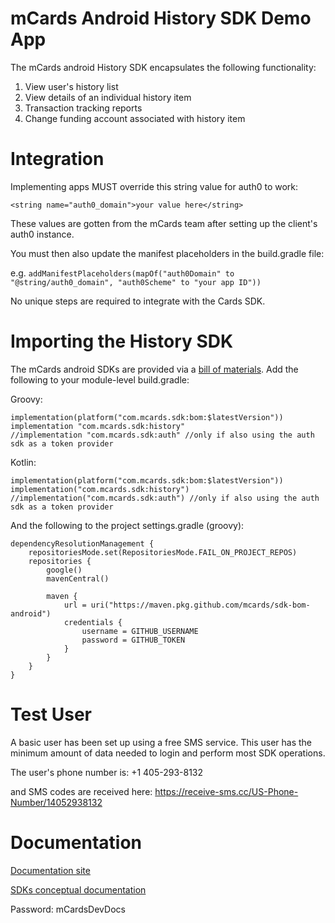 # mCards Android History SDK Demo App

The mCards android History SDK encapsulates the following functionality:

1. View user's history list
2. View details of an individual history item 
3. Transaction tracking reports 
4. Change funding account associated with history item

# Integration
Implementing apps MUST override this string value for auth0 to work:

```<string name="auth0_domain">your value here</string>```

These values are gotten from the mCards team after setting up the client's auth0 instance.

You must then also update the manifest placeholders in the build.gradle file:

e.g. ```addManifestPlaceholders(mapOf("auth0Domain" to "@string/auth0_domain", "auth0Scheme" to "your app ID"))```

No unique steps are required to integrate with the Cards SDK.


# Importing the History SDK
The mCards android SDKs are provided via a [bill of materials](https://github.com/mCards/sdk-bom-android). Add the following to your module-level build.gradle:

Groovy:
```
implementation(platform("com.mcards.sdk:bom:$latestVersion"))
implementation "com.mcards.sdk:history"
//implementation "com.mcards.sdk:auth" //only if also using the auth sdk as a token provider
```

Kotlin:
```
implementation(platform("com.mcards.sdk:bom:$latestVersion"))
implementation("com.mcards.sdk:history")
//implementation("com.mcards.sdk:auth") //only if also using the auth sdk as a token provider
```

And the following to the project settings.gradle (groovy):
```
dependencyResolutionManagement {
    repositoriesMode.set(RepositoriesMode.FAIL_ON_PROJECT_REPOS)
    repositories {
        google()
        mavenCentral()

        maven {
            url = uri("https://maven.pkg.github.com/mcards/sdk-bom-android")
            credentials {
                username = GITHUB_USERNAME
                password = GITHUB_TOKEN
            }
        }
    }
}
```

# Test User
A basic user has been set up using a free SMS service. This user has the minimum amount of data needed to login and perform most SDK operations.

The user's phone number is:
+1 405-293-8132

and SMS codes are received here:
https://receive-sms.cc/US-Phone-Number/14052938132

# Documentation
[Documentation site](https://mcards.readme.io/)

[SDKs conceptual documentation](https://mcards.readme.io/docs/mcards-sdk-overview)

Password: mCardsDevDocs
